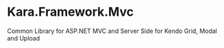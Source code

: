 # Kara.Framework.Mvc
Common Library for ASP.NET MVC and Server Side for Kendo Grid, Modal and Upload  
